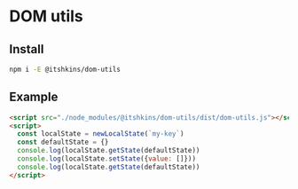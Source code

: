 # DOM utils

## Install

```bash
npm i -E @itshkins/dom-utils
```

## Example

```html
<script src="./node_modules/@itshkins/dom-utils/dist/dom-utils.js"></script>
<script>
  const localState = newLocalState(`my-key`)
  const defaultState = {}
  console.log(localState.getState(defaultState))
  console.log(localState.setState({value: []}))
  console.log(localState.getState(defaultState))
</script>

```

